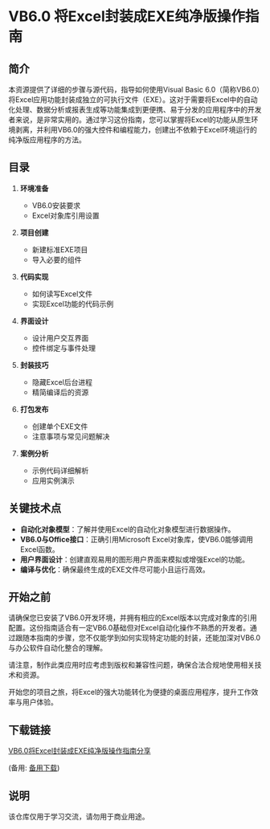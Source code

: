 # VB6.0 将Excel封装成EXE纯净版操作指南

## 简介

本资源提供了详细的步骤与源代码，指导如何使用Visual Basic 6.0（简称VB6.0）将Excel应用功能封装成独立的可执行文件（EXE）。这对于需要将Excel中的自动化处理、数据分析或报表生成等功能集成到更便携、易于分发的应用程序中的开发者来说，是非常实用的。通过学习这份指南，您可以掌握将Excel的功能从原生环境剥离，并利用VB6.0的强大控件和编程能力，创建出不依赖于Excel环境运行的纯净版应用程序的方法。

## 目录

1. **环境准备**
   - VB6.0安装要求
   - Excel对象库引用设置

2. **项目创建**
   - 新建标准EXE项目
   - 导入必要的组件

3. **代码实现**
   - 如何读写Excel文件
   - 实现Excel功能的代码示例

4. **界面设计**
   - 设计用户交互界面
   - 控件绑定与事件处理

5. **封装技巧**
   - 隐藏Excel后台进程
   - 精简编译后的资源

6. **打包发布**
   - 创建单个EXE文件
   - 注意事项与常见问题解决

7. **案例分析**
   - 示例代码详细解析
   - 应用实例演示

## 关键技术点

- **自动化对象模型**：了解并使用Excel的自动化对象模型进行数据操作。
- **VB6.0与Office接口**：正确引用Microsoft Excel对象库，使VB6.0能够调用Excel函数。
- **用户界面设计**：创建直观易用的图形用户界面来模拟或增强Excel的功能。
- **编译与优化**：确保最终生成的EXE文件尽可能小且运行高效。

## 开始之前

请确保您已安装了VB6.0开发环境，并拥有相应的Excel版本以完成对象库的引用配置。这份指南适合有一定VB6.0基础但对Excel自动化操作不熟悉的开发者。通过跟随本指南的步骤，您不仅能学到如何实现特定功能的封装，还能加深对VB6.0与办公软件自动化整合的理解。

请注意，制作此类应用时应考虑到版权和兼容性问题，确保合法合规地使用相关技术和资源。

开始您的项目之旅，将Excel的强大功能转化为便捷的桌面应用程序，提升工作效率与用户体验。

## 下载链接
[VB6.0将Excel封装成EXE纯净版操作指南分享](https://pan.quark.cn/s/9b755c7f75de) 

(备用: [备用下载](https://pan.baidu.com/s/1Bfa0s2ragxMoj5NLc7XAJw?pwd=1234))

## 说明

该仓库仅用于学习交流，请勿用于商业用途。
